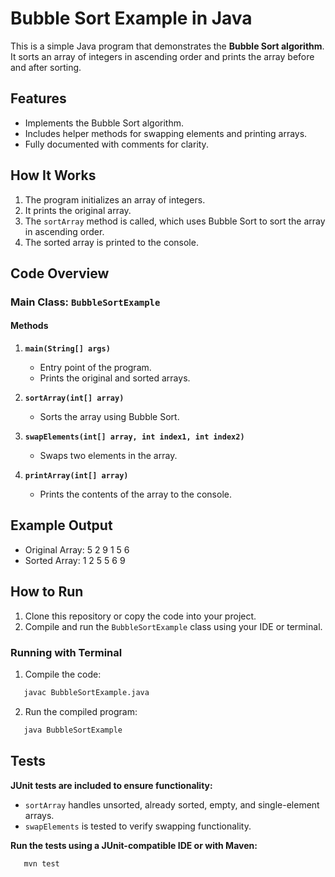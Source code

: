 # Bubble Sort Example in Java

This is a simple Java program that demonstrates the **Bubble Sort algorithm**. It sorts an array of integers in ascending order and prints the array before and after sorting.

## Features

- Implements the Bubble Sort algorithm.
- Includes helper methods for swapping elements and printing arrays.
- Fully documented with comments for clarity.

## How It Works

1. The program initializes an array of integers.
2. It prints the original array.
3. The `sortArray` method is called, which uses Bubble Sort to sort the array in ascending order.
4. The sorted array is printed to the console.

## Code Overview

### Main Class: `BubbleSortExample`

#### Methods

1. **`main(String[] args)`**
    - Entry point of the program.
    - Prints the original and sorted arrays.

2. **`sortArray(int[] array)`**
    - Sorts the array using Bubble Sort.

3. **`swapElements(int[] array, int index1, int index2)`**
    - Swaps two elements in the array.

4. **`printArray(int[] array)`**
    - Prints the contents of the array to the console.

## Example Output
- Original Array: 5 2 9 1 5 6
- Sorted Array: 1 2 5 5 6 9

## How to Run

1. Clone this repository or copy the code into your project.
2. Compile and run the `BubbleSortExample` class using your IDE or terminal.

### Running with Terminal

1. Compile the code:
```bash
   javac BubbleSortExample.java
```
2. Run the compiled program:
```bash
   java BubbleSortExample
```

## Tests
**JUnit tests are included to ensure functionality:**

- `sortArray` handles unsorted, already sorted, empty, and single-element arrays.
- `swapElements` is tested to verify swapping functionality.

**Run the tests using a JUnit-compatible IDE or with Maven:**
```bash
   mvn test
```
